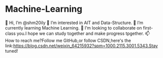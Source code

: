 # Machine-Learning


👋 Hi, I’m @shm20ily
👀 I’m interested in AIT and Data-Structure.
🌱 I’m currently learning Machine Learning.
💞️ I’m looking to collaborate on first-class you.I hope we can study together and make progress tpgether.
📫 How to reach me?Follow me GitHub,or follow CSDN,here's the link:https://blog.csdn.net/weixin_64215932?spm=1000.2115.3001.5343.Stay tuned!
